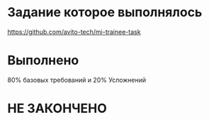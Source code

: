 # Задание которое выполнялось 
https://github.com/avito-tech/mi-trainee-task


# Выполнено 
80% базовых требований и 20% Усложнений


# НЕ ЗАКОНЧЕНО
